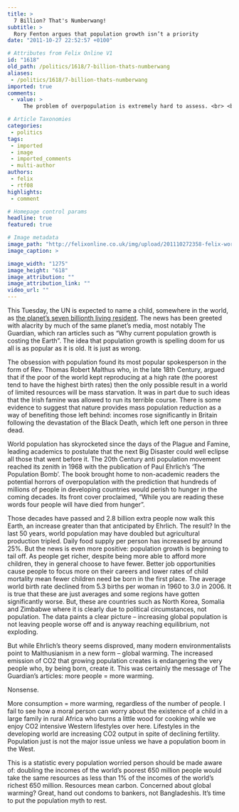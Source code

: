 ```yaml
---
title: >
  7 Billion? That's Numberwang!
subtitle: >
  Rory Fenton argues that population growth isn’t a priority
date: "2011-10-27 22:52:57 +0100"

# Attributes from Felix Online V1
id: "1618"
old_path: /politics/1618/7-billion-thats-numberwang
aliases:
 - /politics/1618/7-billion-thats-numberwang
imported: true
comments:
 - value: >
     The problem of overpopulation is extremely hard to assess. <br> <br>"More consumption = more warming, regardless of the number of people. I fail to see how a moral person can worry about the existence of a child in a large family in rural Africa who burns a little wood for cooking while we enjoy CO2 intensive Western lifestyles over here. " <br> <br>The ideal situation is if we could lift this poor child out of poverty - which means giving it enough calories, as well as veggies and meat, (and access to energy, healthcare, education, etc.) Sadly, there is not much land left to turn into farms without encroaching in essential biomes and existing arable land is being eroded. Th huge increase in crop yields seen in the 20th century has started to stall. <br> <br>I donn't see how having even more people on Earth will help development. <br>

# Article Taxonomies
categories:
 - politics
tags:
 - imported
 - image
 - imported_comments
 - multi-author
authors:
 - felix
 - rtf08
highlights:
 - comment

# Homepage control params
headline: true
featured: true

# Image metadata
image_path: "http://felixonline.co.uk/img/upload/201110272358-felix-world.jpg"
image_caption: >

image_width: "1275"
image_height: "618"
image_attribution: ""
image_attribution_link: ""
video_url: ""
---
```


This Tuesday, the UN is expected to name a child, somewhere in the world, as [the planet’s seven billionth living resident](http://www.bbc.co.uk/news/world-15391515). The news has been greeted with alacrity by much of the same planet’s media, most notably The Guardian, which ran articles such as “Why current population growth is costing the Earth”. The idea that population growth is spelling doom for us all is as popular as it is old. It is just as wrong.

The obsession with population found its most popular spokesperson in the form of Rev. Thomas Robert Malthus who, in the late 18th Century, argued that if the poor of the world kept reproducing at a high rate (the poorest tend to have the highest birth rates) then the only possible result in a world of limited resources will be mass starvation. It was in part due to such ideas that the Irish famine was allowed to run its terrible course. There is some evidence to suggest that nature provides mass population reduction as a way of benefiting those left behind: incomes rose significantly in Britain following the devastation of the Black Death, which left one person in three dead.

World population has skyrocketed since the days of the Plague and Famine, leading academics to postulate that the next Big Disaster could well eclipse all those that went before it. The 20th Century anti population movement reached its zenith in 1968 with the publication of Paul Ehrlich’s ‘The Population Bomb’. The book brought home to non-academic readers the potential horrors of overpopulation with the prediction that hundreds of millions of people in developing countries would perish to hunger in the coming decades. Its front cover proclaimed, “While you are reading these words four people will have died from hunger”.

Those decades have passed and 2.8 billion extra people now walk this Earth, an increase greater than that anticipated by Ehrlich. The result? In the last 50 years, world population may have doubled but agricultural production tripled. Daily food supply per person has increased by around 25%. But the news is even more positive: population growth is beginning to tail off. As people get richer, despite being more able to afford more children, they in general choose to have fewer. Better job opportunities cause people to focus more on their careers and lower rates of child mortality mean fewer children need be born in the first place. The average world birth rate declined from 5.3 births per woman in 1960 to 3.0 in 2006. It is true that these are just averages and some regions have gotten significantly worse. But, these are countries such as North Korea, Somalia and Zimbabwe where it is clearly due to political circumstances, not population. The data paints a clear picture – increasing global population is not leaving people worse off and is anyway reaching equilibrium, not exploding.

But while Ehrlich’s theory seems disproved, many modern environmentalists point to Malthusianism in a new form – global warming. The increased emission of CO2 that growing population creates is endangering the very people who, by being born, create it. This was certainly the message of The Guardian’s articles: more people = more warming.

Nonsense.

More consumption = more warming, regardless of the number of people. I fail to see how a moral person can worry about the existence of a child in a large family in rural Africa who burns a little wood for cooking while we enjoy CO2 intensive Western lifestyles over here. Lifestyles in the developing world are increasing CO2 output in spite of declining fertility. Population just is not the major issue unless we have a population boom in the West.

This is a statistic every population worried person should be made aware of: doubling the incomes of the world’s poorest 650 million people would take the same resources as less than 1% of the incomes of the world’s richest 650 million. Resources mean carbon. Concerned about global warming? Great, hand out condoms to bankers, not Bangladeshis. It’s time to put the population myth to rest.
